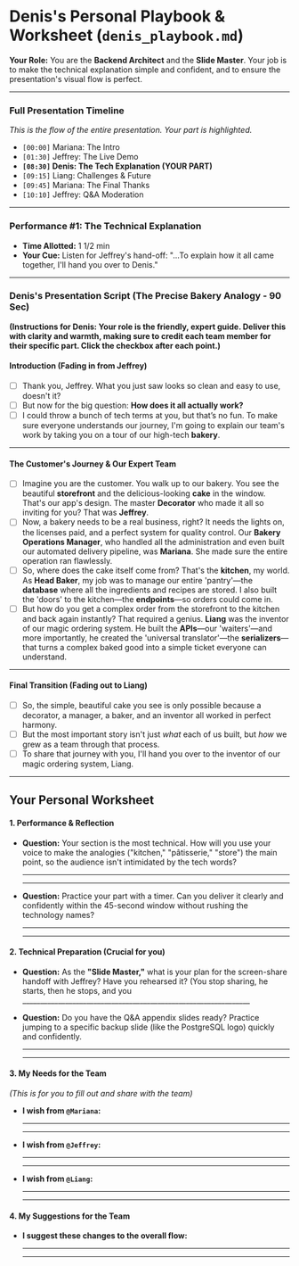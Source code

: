 # **Denis's Personal Playbook & Worksheet (`denis_playbook.md`)**

**Your Role:** You are the **Backend Architect** and the **Slide Master**. Your job is to make the technical explanation simple and confident, and to ensure the presentation's visual flow is perfect.

---

### **Full Presentation Timeline**


*This is the flow of the entire presentation. Your part is highlighted.*

*   `[00:00]` Mariana: The Intro
*   `[01:30]` Jeffrey: The Live Demo
*   **`[08:30]` Denis: The Tech Explanation (YOUR PART)**
*   `[09:15]` Liang: Challenges & Future
*   `[09:45]` Mariana: The Final Thanks
*   `[10:10]` Jeffrey: Q&A Moderation

---

### **Performance #1: The Technical Explanation**

*   **Time Allotted:** 1 1/2 min
*   **Your Cue:** Listen for Jeffrey's hand-off: "...To explain how it all came together, I'll hand you over to Denis."

---

### **Denis's Presentation Script (The Precise Bakery Analogy - 90 Sec)**

**(Instructions for Denis: Your role is the friendly, expert guide. Deliver this with clarity and warmth, making sure to credit each team member for their specific part. Click the checkbox after each point.)**

#### **Introduction (Fading in from Jeffrey)**

-   [ ] Thank you, Jeffrey. What you just saw looks so clean and easy to use, doesn't it?
-   [ ] But now for the big question: **How does it all actually work?**
-   [ ] I could throw a bunch of tech terms at you, but that’s no fun. To make sure everyone understands our journey, I'm going to explain our team's work by taking you on a tour of our high-tech **bakery**.

---

#### **The Customer's Journey & Our Expert Team**

-   [ ] Imagine you are the customer. You walk up to our bakery. You see the beautiful **storefront** and the delicious-looking **cake** in the window. That's our app's design. The master **Decorator** who made it all so inviting for you? That was **Jeffrey**.
-   [ ] Now, a bakery needs to be a real business, right? It needs the lights on, the licenses paid, and a perfect system for quality control. Our **Bakery Operations Manager**, who handled all the administration and even built our automated delivery pipeline, was **Mariana**. She made sure the entire operation ran flawlessly.
-   [ ] So, where does the cake itself come from? That's the **kitchen**, my world. As **Head Baker**, my job was to manage our entire 'pantry'—the **database** where all the ingredients and recipes are stored. I also built the 'doors' to the kitchen—the **endpoints**—so orders could come in.
-   [ ] But how do you get a complex order from the storefront to the kitchen and back again instantly? That required a genius. **Liang** was the inventor of our magic ordering system. He built the **APIs**—our 'waiters'—and more importantly, he created the 'universal translator'—the **serializers**—that turns a complex baked good into a simple ticket everyone can understand.

---

#### **Final Transition (Fading out to Liang)**

-   [ ] So, the simple, beautiful cake you see is only possible because a decorator, a manager, a baker, and an inventor all worked in perfect harmony.
-   [ ] But the most important story isn't just *what* each of us built, but *how* we grew as a team through that process.
-   [ ] To share that journey with you, I'll hand you over to the inventor of our magic ordering system, Liang.

---
## **Your Personal Worksheet**

#### **1. Performance & Reflection**

*   **Question:** Your section is the most technical. How will you use your voice to make the analogies ("kitchen," "pâtisserie," "store") the main point, so the audience isn't intimidated by the tech words?

    ________________________________________________________________
    ________________________________________________________________

*   **Question:** Practice your part with a timer. Can you deliver it clearly and confidently within the 45-second window without rushing the technology names?

    ________________________________________________________________
    ________________________________________________________________

#### **2. Technical Preparation (Crucial for you)**

*   **Question:** As the **"Slide Master,"** what is your plan for the screen-share handoff with Jeffrey? Have you rehearsed it? (You stop sharing, he starts, then he stops, and you  ________________________________________________________________

*   **Question:** Do you have the Q&A appendix slides ready? Practice jumping to a specific backup slide (like the PostgreSQL logo) quickly and confidently.

    ________________________________________________________________
    ________________________________________________________________

#### **3. My Needs for the Team**

*(This is for you to fill out and share with the team)*

*   **I wish from `@Mariana`:**
    ________________________________________________________________
    ________________________________________________________________

*   **I wish from `@Jeffrey`:**
    ________________________________________________________________
    ________________________________________________________________

*   **I wish from `@Liang`:**
    ________________________________________________________________
    ________________________________________________________________

#### **4. My Suggestions for the Team**

*   **I suggest these changes to the overall flow:**
    ________________________________________________________________
    ________________________________________________________________
